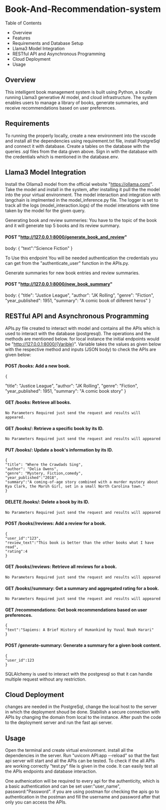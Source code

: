 # Book-And-Recommendation-system

Table of Contents
* Overview
* Features
* Requirements and Database Setup
* Llama3 Model Integration
* RESTful API and Asynchronous Programming
* Cloud Deployment
* Usage

## Overview 
This intelligent book management system is built using Python, a locally running Llama3 generative AI model, and cloud infrastructure. The system enables users to manage a library of books, generate summaries, and receive recommendations based on user preferences.

## Requirements 

To running the properly locally, create a new environment into the vscode and install all the dependencies using requirement.txt file, install PostgreSql and connect it with database.
Create a tables on the database with the queries .sql files from the data given above. Sign in with the database with the credentials which is mentioned in the database.env. 


## Llama3 Model Integration

Install the Ollama3 model from the official website "https://ollama.com/". Take the model and install in the system, after installing it pull the the model into the your virtual environment. The model interaction and integration with langchain is implmented in the model_inference.py file. The logger is set to track all the logs (model_interaction.logs) of the model interations with time taken by the model for the given query.

Generating book and review summeries: You have to the topic of the book and it will generate top 5 books and its review summary.
#### POST "http://127.0.0.1:8000/generate_book_and_review"
body: {
        "text":"Science Fiction"
    }

To Use this endpoint You will be needed authentication the credentials you can get from the "authenticate_user" function in the APIs.py. 

Generate summaries for new book entries and review summaries.
#### POST "http://127.0.0.1:8000/new_book_summary"

body:  {
          "title": "Justice League",
          "author": "JK Rolling",
          "genre": "Fiction",
          "year_published": 1951,
          "summary": "A comic book of diiferent heros"
        }


## RESTful API and Asynchronous Programming
APIs.py file created to interact with model and contains all the APIs which is used to interact with the database (postgresql). The operations and the methods are mentioned below. for local instance the initial endpoints would be "http://127.0.0.1:8000/{Varible}". Variable takes the values as given below with the respective method and inputs (JSON body) to check the APIs are given below: 

#### POST /books: Add a new book.
    {
  "title": "Justice League",
  "author": "JK Rolling",
  "genre": "Fiction",
  "year_published": 1951,
  "summary": "A comic book story"
  }

#### GET /books: Retrieve all books.
    No Parameters Required just send the request and results will appeared.
#### GET /books/<id>: Retrieve a specific book by its ID.
    No Parameters Required just send the request and results will appeared
#### PUT /books/<id>: Update a book's information by its ID.
    {
    "title": "Where the Crawdads Sing",
    "author": "Delia Owens",
    "genre": "Mystery, Fiction,comedy",
    "year_published":"2018",
    "summary":"A coming-of-age story combined with a murder mystery about Kya Clark, the Marsh Girl, set in a small North Carolina town."
    }

#### DELETE /books/<id>: Delete a book by its ID.
    No Parameters Required just send the request and results will appeared
  
#### POST /books/<id>/reviews: Add a review for a book.
    {
    "user_id":"123",
    "review_text":"This book is better than the other books what I have read",
    "rating":4
    }
  
#### GET /books/<id>/reviews: Retrieve all reviews for a book.
    No Parameters Required just send the request and results will appeared
    
#### GET /books/<id>/summary: Get a summary and aggregated rating for a book.
    No Parameters Required just send the request and results will appeared
  
#### GET /recommendations: Get book recommendations based on user preferences.
    {
    "text":"Sapiens: A Brief History of Humankind by Yuval Noah Harari"
    }

#### POST /generate-summary: Generate a summary for a given book content.

    {
    "user_id":123
    }

SQLAlchemy is used to interact with the postgresql so that it can handle multiple request without any restriction. 


## Cloud Deployment 

changes are needed in the PostgreSql, change the local host to the server in which the deployment shoud be done. Stabilish a secure connection with APIs by changing the domain from local to the instance.
After push the code to the deployment server and run the fast api server.


## Usage

Open the terminal and create virtual environment. install all the dependencies in the server. Run "uvicorn API:app --reload" so that the fast api server will start and all the APIs can be tested.
To check if the all APIs are working correctly "test.py" file is given in the code. It can easily test all the APIs endpoints and database interaction. 

One authenication will be required to every api for the authenticity, which is a basic authentication and can be set user:"user_name", password:"Password". if you are using postman for checking the apis go to authentication in the postman and fill the username and password after that only you can access the APIs.
